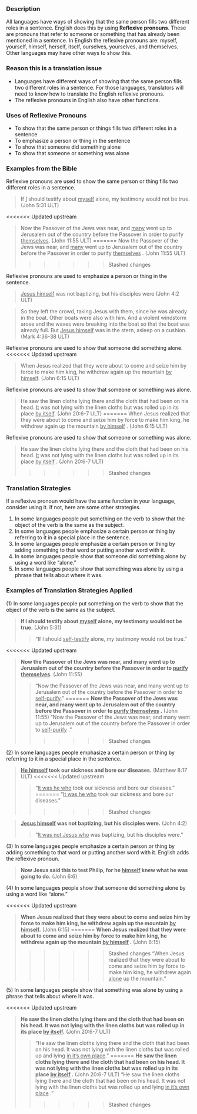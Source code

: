 

### Description

All languages have ways of showing that the same person fills two different roles in a sentence. English does this by using **Reflexive pronouns**. These are pronouns that refer to someone or something that has already been mentioned in a sentence. In English the reflexive pronouns are: myself, yourself, himself, herself, itself, ourselves, yourselves, and themselves. Other languages may have other ways to show this.

### Reason this is a translation issue

* Languages have different ways of showing that the same person fills two different roles in a sentence. For those languages, translators will need to know how to translate the English reflexive pronouns.
* The reflexive pronouns in English also have other functions.

### Uses of Reflexive Pronouns

* To show that the same person or things fills two different roles in a sentence
* To emphasize a person or thing in the sentence
* To show that someone did something alone
* To show that someone or something was alone

### Examples from the Bible

Reflexive pronouns are used to show the same person or thing fills two different roles in a sentence.
<blockquote> If <u>I</u> should testify about <u>myself</u> alone, my testimony would not be true. (John 5:31 ULT) </blockquote> 

<<<<<<< Updated upstream
> Now the Passover of the Jews was near, and <u>many</u> went up to Jerusalem out of the country before the Passover in order to purify <u>themselves</u>. (John 11:55 ULT)
=======
> Now the Passover of the Jews was near, and <u>many</u> went up to Jerusalem out of the country before the Passover in order to purify <u>themselves</u> . (John 11:55 ULT)
>>>>>>> Stashed changes

Reflexive pronouns are used to emphasize a person or thing in the sentence.
<blockquote> <u>Jesus himself</u> was not baptizing, but his disciples were (John 4:2 ULT)  </blockquote> 

> So they left the crowd, taking Jesus with them, since he was already in the boat. Other boats were also with him. And a violent windstorm arose and the waves were breaking into the boat so that the boat was already full. But <u>Jesus himself</u> was in the stern, asleep on a cushion. (Mark 4:36-38 ULT)

Reflexive pronouns are used to show that someone did something alone.
<<<<<<< Updated upstream
> When Jesus realized that they were about to come and seize him by force to make him king, he withdrew again up the mountain <u>by himself</u>. (John 6:15 ULT)

Reflexive pronouns are used to show that someone or something was alone.
> He saw the linen cloths lying there and the cloth that had been on his head. <u>It</u> was not lying with the linen cloths but was rolled up in its place <u>by itself</u>. (John 20:6-7 ULT)
=======
> When Jesus realized that they were about to come and seize him by force to make him king, he withdrew again up the mountain <u>by himself</u> . (John 6:15 ULT)

Reflexive pronouns are used to show that someone or something was alone.
> He saw the linen cloths lying there and the cloth that had been on his head. <u>It</u> was not lying with the linen cloths but was rolled up in its place <u>by itself</u> . (John 20:6-7 ULT)
>>>>>>> Stashed changes

### Translation Strategies

If a reflexive pronoun would have the same function in your language, consider using it. If not, here are some other strategies.

1. In some languages people put something on the verb to show that the object of the verb is the same as the subject.
1. In some languages people emphasize a certain person or thing by referring to it in a special place in the sentence.
1. In some languages people emphasize a certain person or thing by adding something to that word or putting another word with it.
1. In some languages people show that someone did something alone by using a word like “alone.”
1. In some languages people show that something was alone by using a phrase that tells about where it was.

### Examples of Translation Strategies Applied

(1) In some languages people put something on the verb to show that the object of the verb is the same as the subject.

> **If I should testify about <u>myself</u> alone, my testimony would not be true.** (John 5:31)
>> “If I should <u>self-testify</u> alone, my testimony would not be true.”

<<<<<<< Updated upstream
> **Now the Passover of the Jews was near, and many went up to Jerusalem out of the country before the Passover in order to <u>purify themselves</u>.** (John 11:55)
>> “Now the Passover of the Jews was near, and many went up to Jerusalem out of the country before the Passover in order to <u>self-purify</u>.”
=======
> **Now the Passover of the Jews was near, and many went up to Jerusalem out of the country before the Passover in order to <u>purify themselves</u> .** (John 11:55)
>> “Now the Passover of the Jews was near, and many went up to Jerusalem out of the country before the Passover in order to <u>self-purify</u> .”
>>>>>>> Stashed changes

(2) In some languages people emphasize a certain person or thing by referring to it in a special place in the sentence.

> **<u>He himself</u> took our sickness and bore our diseases.** (Matthew 8:17 ULT)
<<<<<<< Updated upstream
>> “<u>It was he who</u> took our sickness and bore our diseases.”
=======
>> “<u>It was he who</u>  took our sickness and bore our diseases.”
>>>>>>> Stashed changes

> **<u>Jesus himself</u> was not baptizing, but his disciples were.** (John 4:2)
>> “<u>It was not Jesus who</u> was baptizing, but his disciples were.”

(3) In some languages people emphasize a certain person or thing by adding something to that word or putting another word with it. English adds the reflexive pronoun.

> **Now Jesus said this to test Philip, for he <u>himself</u> knew what he was going to do.** (John 6:6)

(4) In some languages people show that someone did something alone by using a word like “alone.”

<<<<<<< Updated upstream
> **When Jesus realized that they were about to come and seize him by force to make him king, he withdrew again up the mountain <u>by himself</u>.** (John 6:15)
=======
> **When Jesus realized that they were about to come and seize him by force to make him king, he withdrew again up the mountain <u>by himself</u> .** (John 6:15)
>>>>>>> Stashed changes
>> “When Jesus realized that they were about to come and seize him by force to make him king, he withdrew again <u>alone</u> up the mountain.”

(5) In some languages people show that something was alone by using a phrase that tells about where it was.

<<<<<<< Updated upstream
> **He saw the linen cloths lying there and the cloth that had been on his head. It was not lying with the linen cloths but was rolled up in its place <u>by itself</u>.** (John 20:6-7 ULT)
>> “He saw the linen cloths lying there and the cloth that had been on his head. It was not lying with the linen cloths but was rolled up and lying <u>in it’s own place</u>.”
=======
> **He saw the linen cloths lying there and the cloth that had been on his head. It was not lying with the linen cloths but was rolled up in its place <u>by itself</u> .** (John 20:6-7 ULT)
>> “He saw the linen cloths lying there and the cloth that had been on his head. It was not lying with the linen cloths but was rolled up and lying <u>in it’s own place</u> .”
>>>>>>> Stashed changes

